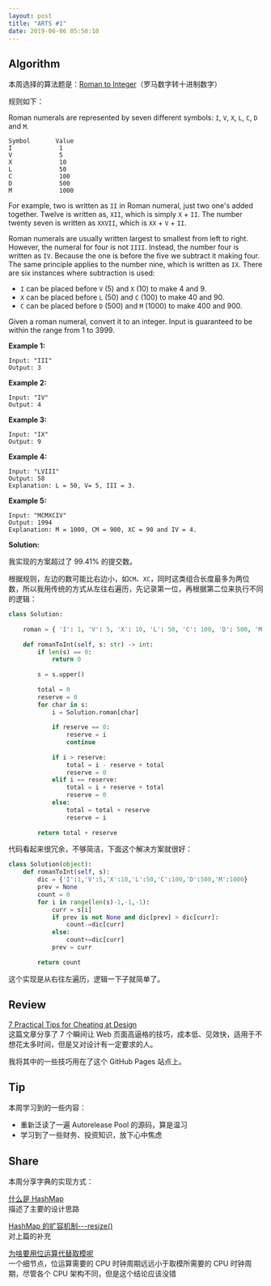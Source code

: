 ```yaml
---
layout: post
title: "ARTS #1"
date: 2019-06-06 05:50:10
---
```



## Algorithm

本周选择的算法题是：[Roman to Integer](<https://leetcode.com/problems/roman-to-integer/>)（罗马数字转十进制数字）

规则如下：

Roman numerals are represented by seven different symbols: `I`, `V`, `X`, `L`, `C`, `D` and `M`.

```
Symbol       Value
I             1
V             5
X             10
L             50
C             100
D             500
M             1000
```

For example, two is written as `II` in Roman numeral, just two one's added together. Twelve is written as, `XII`, which is simply `X` + `II`. The number twenty seven is written as `XXVII`, which is `XX` + `V` + `II`.

Roman numerals are usually written largest to smallest from left to right. However, the numeral for four is not `IIII`. Instead, the number four is written as `IV`. Because the one is before the five we subtract it making four. The same principle applies to the number nine, which is written as `IX`. There are six instances where subtraction is used:

- `I` can be placed before `V` (5) and `X` (10) to make 4 and 9. 
- `X` can be placed before `L` (50) and `C` (100) to make 40 and 90. 
- `C` can be placed before `D` (500) and `M` (1000) to make 400 and 900.

Given a roman numeral, convert it to an integer. Input is guaranteed to be within the range from 1 to 3999.

**Example 1:**

```
Input: "III"
Output: 3
```

**Example 2:**

```
Input: "IV"
Output: 4
```

**Example 3:**

```
Input: "IX"
Output: 9
```

**Example 4:**

```
Input: "LVIII"
Output: 58
Explanation: L = 50, V= 5, III = 3.
```

**Example 5:**

```
Input: "MCMXCIV"
Output: 1994
Explanation: M = 1000, CM = 900, XC = 90 and IV = 4.
```

**Solution:**

我实现的方案超过了 99.41% 的提交数。

根据规则，左边的数可能比右边小，如`CM`、`XC`，同时这类组合长度最多为两位数，所以我用传统的方式从左往右遍历，先记录第一位，再根据第二位来执行不同的逻辑：

```python
class Solution:
    
    roman = { 'I': 1, 'V': 5, 'X': 10, 'L': 50, 'C': 100, 'D': 500, 'M': 1000 }
    
    def romanToInt(self, s: str) -> int:
        if len(s) == 0:
            return 0
        
        s = s.upper()
        
        total = 0
        reserve = 0
        for char in s:
            i = Solution.roman[char]
                
            if reserve == 0:
                reserve = i
                continue
            
            if i > reserve:
                total = i - reserve + total
                reserve = 0
            elif i == reserve:
                total = i + reserve + total
                reserve = 0
            else:
                total = total + reserve
                reserve = i
            
        return total + reserve
```

代码看起来很冗余，不够简洁，下面这个解决方案就很好：

```python
class Solution(object):
	def romanToInt(self, s):
		dic = {'I':1,'V':5,'X':10,'L':50,'C':100,'D':500,'M':1000}
		prev = None
		count = 0
		for i in range(len(s)-1,-1,-1):
			curr = s[i]
			if prev is not None and dic[prev] > dic[curr]:
				count-=dic[curr]
			else:
				count+=dic[curr]
			prev = curr
		
		return count
```

这个实现是从右往左遍历，逻辑一下子就简单了。

## Review

[7 Practical Tips for Cheating at Design](https://medium.com/refactoring-ui/7-practical-tips-for-cheating-at-design-40c736799886)
<br/>这篇文章分享了 7 个瞬间让 Web 页面高逼格的技巧，成本低、见效快，适用于不想花太多时间，但是又对设计有一定要求的人。

我将其中的一些技巧用在了这个 GitHub Pages 站点上。

## Tip

本周学习到的一些内容：

- 重新泛读了一遍 Autorelease Pool 的源码，算是温习
- 学习到了一些财务、投资知识，放下心中焦虑

## Share

本周分享字典的实现方式：

[什么是 HashMap](https://mp.weixin.qq.com/s/HzRH9ZJYmidzW5jrMvEi4w)
<br/>描述了主要的设计思路

[HashMap 的扩容机制---resize()](https://www.cnblogs.com/williamjie/p/9358291.html)
<br/>对上篇的补充

[为啥要用位运算代替取模呢](https://blog.csdn.net/varyall/article/details/78862867)
<br/>一个细节点，位运算需要的 CPU 时钟周期远远小于取模所需要的 CPU 时钟周期，尽管各个 CPU 架构不同，但是这个结论应该没错

